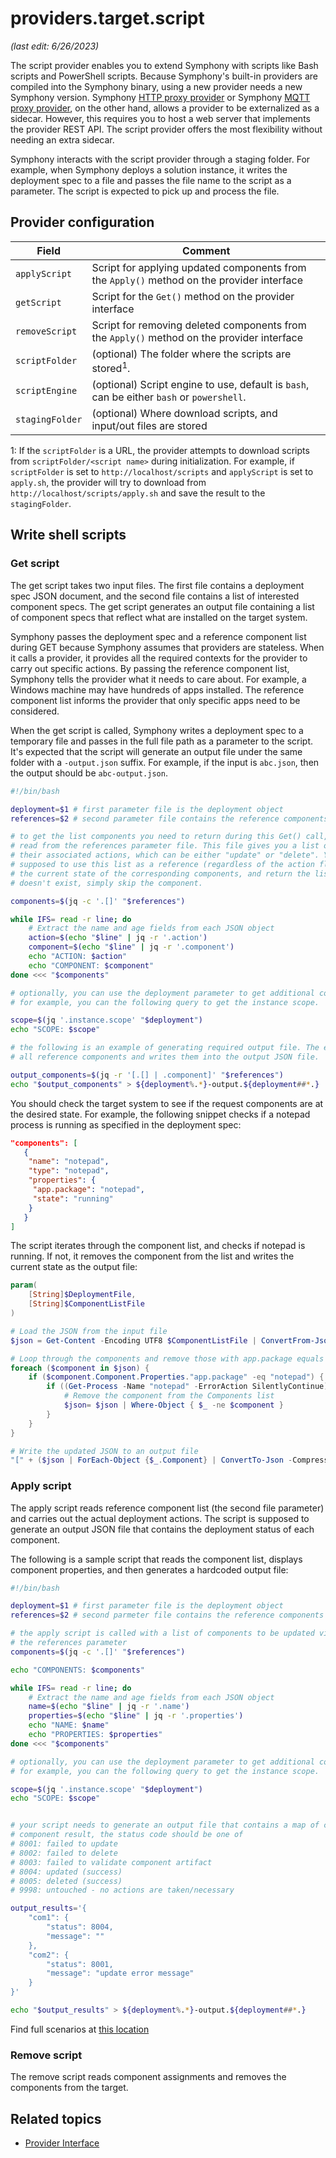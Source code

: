 # providers.target.script

_(last edit: 6/26/2023)_

The script provider enables you to extend Symphony with scripts like Bash scripts and PowerShell scripts. Because Symphony's built-in providers are compiled into the Symphony binary, using a new provider needs a new Symphony version. Symphony [HTTP proxy provider](../http_proxy_provider.md) or Symphony [MQTT proxy provider](../mqtt_proxy_provider.md), on the other hand, allows a provider to be externalized as a sidecar. However, this requires you to host a web server that implements the provider REST API. The script provider offers the most flexibility without needing an extra sidecar.

Symphony interacts with the script provider through a staging folder. For example, when Symphony deploys a solution instance, it writes the deployment spec to a file and passes the file name to the script as a parameter. The script is expected to pick up and process the file.

## Provider configuration

| Field | Comment |
|--------|--------|
| `applyScript` | Script for applying updated components from the `Apply()` method on the provider interface |
| `getScript` | Script for the `Get()` method on the provider interface |
| `removeScript` | Script for removing deleted components from the `Apply()` method on the provider interface |
| `scriptFolder` | (optional)  The folder where the scripts are stored<sup>1</sup>. | 
| `scriptEngine`| (optional) Script engine to use, default is `bash`, can be either `bash` or `powershell`. |
| `stagingFolder` | (optional) Where download scripts, and input/out files are stored | 

1: If the `scriptFolder` is a URL, the provider attempts to download scripts from `scriptFolder/<script name>` during initialization. For example, if `scriptFolder` is set to `http://localhost/scripts` and `applyScript` is set to `apply.sh`, the provider will try to download from `http://localhost/scripts/apply.sh` and save the result to the `stagingFolder`.

## Write shell scripts

### Get script

The get script takes two input files. The first file contains a deployment spec JSON document, and the second file contains a list of interested component specs. The get script generates an output file containing a list of component specs that reflect what are installed on the target system.

Symphony passes the deployment spec and a reference component list during GET because Symphony assumes that providers are stateless. When it calls a provider, it provides all the required contexts for the provider to carry out specific actions. By passing the reference component list, Symphony tells the provider what it needs to care about. For example, a Windows machine may have hundreds of apps installed. The reference component list informs the provider that only specific apps need to be considered.

When the get script is called, Symphony writes a deployment spec to a temporary file and passes in the full file path as a parameter to the script. It's expected that the script will generate an output file under the same folder with a `-output.json` suffix. For example, if the input is `abc.json`, then the output should be `abc-output.json`.

```bash
#!/bin/bash

deployment=$1 # first parameter file is the deployment object
references=$2 # second parameter file contains the reference components

# to get the list components you need to return during this Get() call, you can 
# read from the references parameter file. This file gives you a list of components and 
# their associated actions, which can be either "update" or "delete". Your script is 
# supposed to use this list as a reference (regardless of the action flag) to collect
# the current state of the corresponding components, and return the list. If a component
# doesn't exist, simply skip the component. 

components=$(jq -c '.[]' "$references")

while IFS= read -r line; do
    # Extract the name and age fields from each JSON object
    action=$(echo "$line" | jq -r '.action')
    component=$(echo "$line" | jq -r '.component')
    echo "ACTION: $action"
    echo "COMPONENT: $component"
done <<< "$components"

# optionally, you can use the deployment parameter to get additional contextual information as needed.
# for example, you can the following query to get the instance scope. 

scope=$(jq '.instance.scope' "$deployment")
echo "SCOPE: $scope"

# the following is an example of generating required output file. The example simply extracts
# all reference components and writes them into the output JSON file.

output_components=$(jq -r '[.[] | .component]' "$references")
echo "$output_components" > ${deployment%.*}-output.${deployment##*.}
```

You should check the target system to see if the request components are at the desired state. For example, the following snippet checks if a notepad process is running as specified in the deployment spec:

```json
"components": [
   {
    "name": "notepad",
    "type": "notepad",
    "properties": {
     "app.package": "notepad",
     "state": "running"
    }
   }
]
```

The script iterates through the component list, and checks if notepad is running. If not, it removes the component from the list and writes the current state as the output file:

```powershell
param(
    [String]$DeploymentFile,
    [String]$ComponentListFile
)

# Load the JSON from the input file
$json = Get-Content -Encoding UTF8 $ComponentListFile | ConvertFrom-Json

# Loop through the components and remove those with app.package equals to "notepad" if notepad process is not running
foreach ($component in $json) {
    if ($component.Component.Properties."app.package" -eq "notepad") {
        if ((Get-Process -Name "notepad" -ErrorAction SilentlyContinue) -eq $null) {
            # Remove the component from the Components list
            $json= $json | Where-Object { $_ -ne $component }
        }
    }
}

# Write the updated JSON to an output file
"[" + ($json | ForEach-Object {$_.Component} | ConvertTo-Json -Compress) + "]" | Out-File -Encoding ASCII $DeploymentFile.Replace(".json", "-output.json")
```

### Apply script

The apply script reads reference component list (the second file parameter) and carries out the actual deployment actions. The script is supposed to generate an output JSON file that contains the deployment status of each component.

The following is a sample script that reads the component list, displays component properties, and then generates a hardcoded output file:

```bash
#!/bin/bash

deployment=$1 # first parameter file is the deployment object
references=$2 # second parmeter file contains the reference components

# the apply script is called with a list of components to be updated via
# the references parameter
components=$(jq -c '.[]' "$references")

echo "COMPONENTS: $components"

while IFS= read -r line; do
    # Extract the name and age fields from each JSON object
    name=$(echo "$line" | jq -r '.name')
    properties=$(echo "$line" | jq -r '.properties')
    echo "NAME: $name"
    echo "PROPERTIES: $properties"
done <<< "$components"

# optionally, you can use the deployment parameter to get additional contextual information as needed.
# for example, you can the following query to get the instance scope. 

scope=$(jq '.instance.scope' "$deployment")
echo "SCOPE: $scope"


# your script needs to generate an output file that contains a map of component results. For each
# component result, the status code should be one of
# 8001: failed to update
# 8002: failed to delete
# 8003: failed to validate component artifact
# 8004: updated (success)
# 8005: deleted (success)
# 9998: untouched - no actions are taken/necessary

output_results='{
    "com1": {
        "status": 8004,
        "message": ""
    },
    "com2": {
        "status": 8001,
        "message": "update error message" 
    }
}'

echo "$output_results" > ${deployment%.*}-output.${deployment##*.}

```


Find full scenarios at [this location](../../../samples/script-provider/solution.yaml)

### Remove script

The remove script reads component assignments and removes the components from the target.

## Related topics

* [Provider Interface](./provider_interface.md)